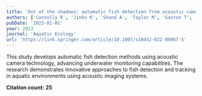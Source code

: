 ```yaml
---
title: 'Out of the shadows: automatic fish detection from acoustic cameras'
authors: ['Connolly R', 'Jinks K', 'Shand A', 'Taylor M', 'Gaston T', 'Becker A', 'Jinks EL']
pubDate: '2023-01-01'
year: 2023
journal: 'Aquatic Ecology'
url: 'https://link.springer.com/article/10.1007/s10452-022-09967-5'
---
```


This study develops automatic fish detection methods using acoustic camera technology, advancing underwater monitoring capabilities. The research demonstrates innovative approaches to fish detection and tracking in aquatic environments using acoustic imaging systems.

**Citation count: 25**
